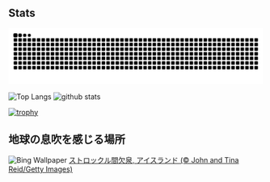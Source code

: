 ## Stats
<picture>
  <source media="(prefers-color-scheme: dark)" srcset="https://raw.githubusercontent.com/ba230t/ba230t/output/github-contribution-grid-snake-dark.svg">
  <source media="(prefers-color-scheme: light)" srcset="https://raw.githubusercontent.com/ba230t/ba230t/output/github-contribution-grid-snake.svg">
  <img alt="github contribution grid snake animation" src="https://raw.githubusercontent.com/ba230t/ba230t/output/github-contribution-grid-snake.svg">
</picture>

<p align="left">
  <img alt="Top Langs" height="150px" src="https://github-readme-stats.vercel.app/api/top-langs/?username=ba230t&layout=compact&theme=transparent" />
  <img alt="github stats" height="150px" src="https://github-readme-stats.vercel.app/api?username=ba230t&theme=transparent" />
</p>

[![trophy](https://github-profile-trophy.vercel.app/?username=ba230t&theme=transparent&column=7)](https://github.com/ryo-ma/github-profile-trophy)


<!-- Bing Wallpaper Start -->
## 地球の息吹を感じる場所
![Bing Wallpaper](https://www.bing.com/th?id=OHR.IcelandGeyser_JA-JP3899461242_1920x1080.jpg&rf=LaDigue_1920x1080.jpg&pid=hp)
[ストロックル間欠泉, アイスランド (© John and Tina Reid/Getty Images)](https://www.bing.com/search?q=%E3%82%B9%E3%83%88%E3%83%AD%E3%83%83%E3%82%AF%E3%83%AB%E9%96%93%E6%AC%A0%E6%B3%89&form=hpcapt&filters=HpDate%3a%2220250123_1500%22)
<!-- Bing Wallpaper End -->
